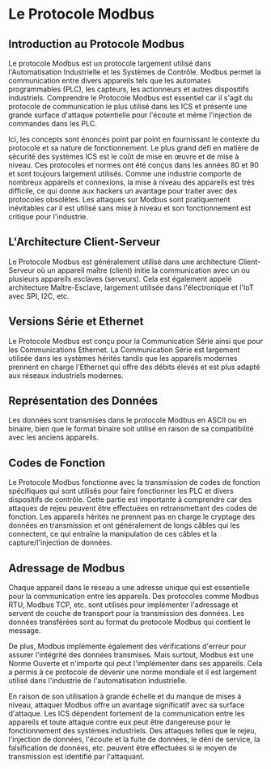 # Le Protocole Modbus

## Introduction au Protocole Modbus

Le protocole Modbus est un protocole largement utilisé dans l'Automatisation Industrielle et les Systèmes de Contrôle. Modbus permet la communication entre divers appareils tels que les automates programmables (PLC), les capteurs, les actionneurs et autres dispositifs industriels. Comprendre le Protocole Modbus est essentiel car il s'agit du protocole de communication le plus utilisé dans les ICS et présente une grande surface d'attaque potentielle pour l'écoute et même l'injection de commandes dans les PLC.

Ici, les concepts sont énoncés point par point en fournissant le contexte du protocole et sa nature de fonctionnement. Le plus grand défi en matière de sécurité des systèmes ICS est le coût de mise en œuvre et de mise à niveau. Ces protocoles et normes ont été conçus dans les années 80 et 90 et sont toujours largement utilisés. Comme une industrie comporte de nombreux appareils et connexions, la mise à niveau des appareils est très difficile, ce qui donne aux hackers un avantage pour traiter avec des protocoles obsolètes. Les attaques sur Modbus sont pratiquement inévitables car il est utilisé sans mise à niveau et son fonctionnement est critique pour l'industrie.

## L'Architecture Client-Serveur

Le Protocole Modbus est généralement utilisé dans une architecture Client-Serveur où un appareil maître (client) initie la communication avec un ou plusieurs appareils esclaves (serveurs). Cela est également appelé architecture Maître-Esclave, largement utilisée dans l'électronique et l'IoT avec SPI, I2C, etc.

## Versions Série et Ethernet

Le Protocole Modbus est conçu pour la Communication Série ainsi que pour les Communications Ethernet. La Communication Série est largement utilisée dans les systèmes hérités tandis que les appareils modernes prennent en charge l'Ethernet qui offre des débits élevés et est plus adapté aux réseaux industriels modernes.

## Représentation des Données

Les données sont transmises dans le protocole Modbus en ASCII ou en binaire, bien que le format binaire soit utilisé en raison de sa compatibilité avec les anciens appareils.

## Codes de Fonction

Le Protocole Modbus fonctionne avec la transmission de codes de fonction spécifiques qui sont utilisés pour faire fonctionner les PLC et divers dispositifs de contrôle. Cette partie est importante à comprendre car des attaques de rejeu peuvent être effectuées en retransmettant des codes de fonction. Les appareils hérités ne prennent pas en charge le cryptage des données en transmission et ont généralement de longs câbles qui les connectent, ce qui entraîne la manipulation de ces câbles et la capture/l'injection de données.

## Adressage de Modbus

Chaque appareil dans le réseau a une adresse unique qui est essentielle pour la communication entre les appareils. Des protocoles comme Modbus RTU, Modbus TCP, etc. sont utilisés pour implémenter l'adressage et servent de couche de transport pour la transmission des données. Les données transférées sont au format du protocole Modbus qui contient le message.

De plus, Modbus implémente également des vérifications d'erreur pour assurer l'intégrité des données transmises. Mais surtout, Modbus est une Norme Ouverte et n'importe qui peut l'implémenter dans ses appareils. Cela a permis à ce protocole de devenir une norme mondiale et il est largement utilisé dans l'industrie de l'automatisation industrielle.

En raison de son utilisation à grande échelle et du manque de mises à niveau, attaquer Modbus offre un avantage significatif avec sa surface d'attaque. Les ICS dépendent fortement de la communication entre les appareils et toute attaque contre eux peut être dangereuse pour le fonctionnement des systèmes industriels. Des attaques telles que le rejeu, l'injection de données, l'écoute et la fuite de données, le déni de service, la falsification de données, etc. peuvent être effectuées si le moyen de transmission est identifié par l'attaquant.
